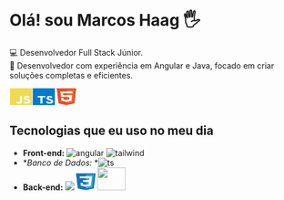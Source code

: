 <h1>Olá! sou Marcos Haag 🖐️</h1>

💻 Desenvolvedor Full Stack Júnior. <br>
📘 Desenvolvedor com experiência em Angular e Java, focado em criar soluções completas e eficientes.

<div>
<img aling="center" height="30" width="40" src="https://raw.githubusercontent.com/devicons/devicon/master/icons/javascript/javascript-plain.svg" alt="js"><img aling="center" height="30" width="40" src="https://raw.githubusercontent.com/devicons/devicon/master/icons/typescript/typescript-plain.svg" alt="ts"><img aling="center" height="30" width="40" src="https://raw.githubusercontent.com/devicons/devicon/master/icons/html5/html5-original.svg" alt="html">
</div>
<h2>Tecnologias que eu uso no meu dia</h2> 

- **Front-end:** <img aling="center" src="https://img.shields.io/badge/Angular-DD0031?style=for-the-badge&logo=angular&logoColor=white" alt="angular"> <img aling="center" src="https://img.shields.io/badge/Tailwind_CSS-38B2AC?style=for-the-badge&logo=tailwind-css&logoColor=white" alt="tailwind">
- **Banco de Dados:* *<img aling="center" src="https://img.shields.io/badge/MySQL-00000F?style=for-the-badge&logo=mysql&logoColor=white" alt="ts">
- **Back-end:** <img aling="center" src="https://img.shields.io/badge/Spring-6DB33F?style=for-the-badge&logo=spring&logoColor=whit"><img aling="center" height="30" width="40" src="https://raw.githubusercontent.com/devicons/devicon/master/icons/css3/css3-original.svg" alt="ts"><img aling="center" height="40" width="50"   src="https://cdn.jsdelivr.net/gh/devicons/devicon@latest/icons/java/java-original-wordmark.svg" />
